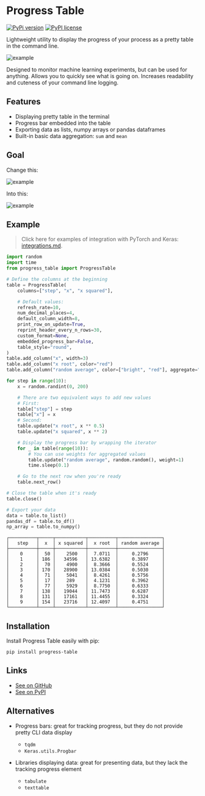 # Progress Table

[![PyPi version](https://img.shields.io/badge/dynamic/json?label=latest&query=info.version&url=https%3A%2F%2Fpypi.org%2Fpypi%2Fprogress-table%2Fjson)](https://pypi.org/project/progress-table)
[![PyPI license](https://img.shields.io/badge/dynamic/json?label=license&query=info.license&url=https%3A%2F%2Fpypi.org%2Fpypi%2Fprogress-table%2Fjson)](https://pypi.org/project/progress-table)

Lightweight utility to display the progress of your process as a pretty table in the command line.

![example](https://github.com/gahaalt/progress-table/blob/main/media/progress-table-example.png?raw=true)

Designed to monitor machine learning experiments, but can be used for anything.
Allows you to quickly see what is going on.
Increases readability and cuteness of your command line logging.

## Features

* Displaying pretty table in the terminal
* Progress bar embedded into the table
* Exporting data as lists, numpy arrays or pandas dataframes
* Built-in basic data aggregation: `sum` and `mean`

## Goal

Change this:

![example](https://github.com/gahaalt/progress-table/blob/main/media/progress-before3.gif?raw=true)

Into this:

![example](https://github.com/gahaalt/progress-table/blob/main/media/progress-after4.gif?raw=true)

## Example

> Click here for examples of integration with PyTorch and Keras:
> [integrations.md](https://github.com/gahaalt/progress-table/blob/main/integrations.md).

```python
import random
import time
from progress_table import ProgressTable

# Define the columns at the beginning
table = ProgressTable(
    columns=["step", "x", "x squared"],

    # Default values:
    refresh_rate=10,
    num_decimal_places=4,
    default_column_width=8,
    print_row_on_update=True,
    reprint_header_every_n_rows=30,
    custom_format=None,
    embedded_progress_bar=False,
    table_style="round",
)
table.add_column("x", width=3)
table.add_column("x root", color="red")
table.add_column("random average", color=["bright", "red"], aggregate="mean")

for step in range(10):
    x = random.randint(0, 200)

    # There are two equivalent ways to add new values
    # First:
    table["step"] = step
    table["x"] = x
    # Second:
    table.update("x root", x ** 0.5)
    table.update("x squared", x ** 2)

    # Display the progress bar by wrapping the iterator
    for _ in table(range(10)):
        # You can use weights for aggregated values
        table.update("random average", random.random(), weight=1)
        time.sleep(0.1)

    # Go to the next row when you're ready
    table.next_row()

# Close the table when it's ready
table.close()

# Export your data
data = table.to_list()
pandas_df = table.to_df()
np_array = table.to_numpy()
```

```stdout
┌──────────┬─────┬───────────┬──────────┬────────────────┐
│   step   │  x  │ x squared │  x root  │ random average │
├──────────┼─────┼───────────┼──────────┼────────────────┤
│    0     │  50 │    2500   │  7.0711  │     0.2796     │
│    1     │ 186 │   34596   │ 13.6382  │     0.3897     │
│    2     │  70 │    4900   │  8.3666  │     0.5524     │
│    3     │ 170 │   28900   │ 13.0384  │     0.5030     │
│    4     │  71 │    5041   │  8.4261  │     0.5756     │
│    5     │  17 │    289    │  4.1231  │     0.3962     │
│    6     │  77 │    5929   │  8.7750  │     0.6333     │
│    7     │ 138 │   19044   │ 11.7473  │     0.6287     │
│    8     │ 131 │   17161   │ 11.4455  │     0.3324     │
│    9     │ 154 │   23716   │ 12.4097  │     0.4751     │
└──────────┴─────┴───────────┴──────────┴────────────────┘
```

## Installation

Install Progress Table easily with pip:

```
pip install progress-table
```

## Links

* [See on GitHub](https://github.com/gahaalt/progress-table)
* [See on PyPI](https://pypi.org/project/progress-table)

## Alternatives

* Progress bars: great for tracking progress, but they do not provide pretty CLI data display
	* `tqdm`
	* `Keras.utils.Progbar`

* Libraries displaying data: great for presenting data, but they lack the tracking progress element
	* `tabulate`
	* `texttable`
